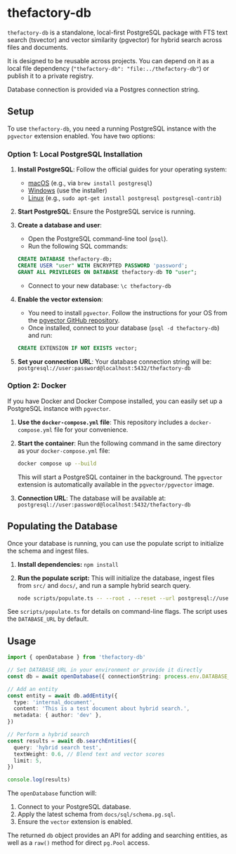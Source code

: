 # thefactory-db

`thefactory-db` is a standalone, local-first PostgreSQL package with FTS text search (tsvector) and vector similarity (pgvector) for hybrid search across files and documents.

It is designed to be reusable across projects. You can depend on it as a local file dependency (`"thefactory-db": "file:../thefactory-db"`) or publish it to a private registry.

Database connection is provided via a Postgres connection string.

## Setup

To use `thefactory-db`, you need a running PostgreSQL instance with the `pgvector` extension enabled. You have two options:

### Option 1: Local PostgreSQL Installation

1.  **Install PostgreSQL**: Follow the official guides for your operating system:
    - [macOS](https://www.postgresql.org/docs/current/tutorial-install.html) (e.g., via `brew install postgresql`)
    - [Windows](https://www.postgresql.org/docs/current/tutorial-install.html) (use the installer)
    - [Linux](https://www.postgresql.org/docs/current/tutorial-install.html) (e.g., `sudo apt-get install postgresql postgresql-contrib`)

2.  **Start PostgreSQL**: Ensure the PostgreSQL service is running.

3.  **Create a database and user**:
    - Open the PostgreSQL command-line tool (`psql`).
    - Run the following SQL commands:

    ```sql
    CREATE DATABASE thefactory-db;
    CREATE USER "user" WITH ENCRYPTED PASSWORD 'password';
    GRANT ALL PRIVILEGES ON DATABASE thefactory-db TO "user";
    ```

    - Connect to your new database: `\c thefactory-db`

4.  **Enable the vector extension**:
    - You need to install `pgvector`. Follow the instructions for your OS from the [pgvector GitHub repository](https://github.com/pgvector/pgvector).
    - Once installed, connect to your database (`psql -d thefactory-db`) and run:

    ```sql
    CREATE EXTENSION IF NOT EXISTS vector;
    ```

5.  **Set your connection URL**: Your database connection string will be:
    `postgresql://user:password@localhost:5432/thefactory-db`

### Option 2: Docker

If you have Docker and Docker Compose installed, you can easily set up a PostgreSQL instance with `pgvector`.

1.  **Use the `docker-compose.yml` file**: This repository includes a `docker-compose.yml` file for your convenience.

2.  **Start the container**:
    Run the following command in the same directory as your `docker-compose.yml` file:

    ```bash
    docker compose up --build
    ```

    This will start a PostgreSQL container in the background. The `pgvector` extension is automatically available in the `pgvector/pgvector` image.

3.  **Connection URL**: The database will be available at:
    `postgresql://user:password@localhost:5432/thefactory-db`

## Populating the Database

Once your database is running, you can use the populate script to initialize the schema and ingest files.

1.  **Install dependencies:** `npm install`

2.  **Run the populate script:** This will initialize the database, ingest files from `src/` and `docs/`, and run a sample hybrid search query.

    ```bash
    node scripts/populate.ts -- --root . --reset --url postgresql://user:password@localhost:5432/thefactory-db
    ```

See `scripts/populate.ts` for details on command-line flags. The script uses the `DATABASE_URL` by default.

## Usage

```typescript
import { openDatabase } from 'thefactory-db'

// Set DATABASE_URL in your environment or provide it directly
const db = await openDatabase({ connectionString: process.env.DATABASE_URL })

// Add an entity
const entity = await db.addEntity({
  type: 'internal_document',
  content: 'This is a test document about hybrid search.',
  metadata: { author: 'dev' },
})

// Perform a hybrid search
const results = await db.searchEntities({
  query: 'hybrid search test',
  textWeight: 0.6, // Blend text and vector scores
  limit: 5,
})

console.log(results)
```

The `openDatabase` function will:

1.  Connect to your PostgreSQL database.
2.  Apply the latest schema from `docs/sql/schema.pg.sql`.
3.  Ensure the `vector` extension is enabled.

The returned `db` object provides an API for adding and searching entities, as well as a `raw()` method for direct `pg.Pool` access.
